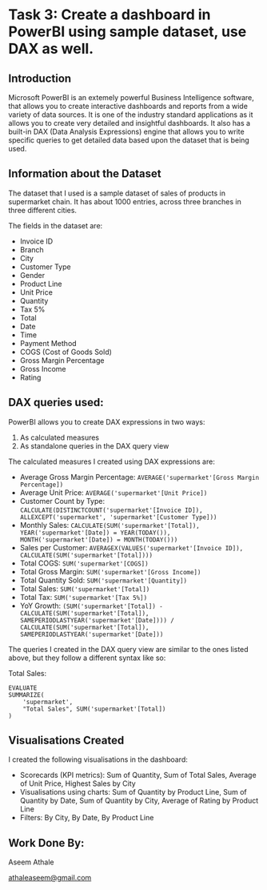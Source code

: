 # Task 3: Create a dashboard in PowerBI using sample dataset, use DAX as well.

## Introduction

Microsoft PowerBI is an extemely powerful Business Intelligence software, that allows you to create interactive dashboards and reports from a wide variety of data sources. 
It is one of the industry standard applications as it allows you to create very detailed and insightful dashboards.
It also has a built-in DAX (Data Analysis Expressions) engine that allows you to write specific queries to get detailed data based upon the dataset that is being used.

## Information about the Dataset

The dataset that I used is a sample dataset of sales of products in supermarket chain. It has about 1000 entries, across three branches in three different cities.

The fields in the dataset are:

- Invoice ID
- Branch
- City
- Customer Type
- Gender
- Product Line
- Unit Price
- Quantity
- Tax 5%
- Total
- Date
- Time
- Payment Method
- COGS (Cost of Goods Sold)
- Gross Margin Percentage
- Gross Income
- Rating

## DAX queries used:

PowerBI allows you to create DAX expressions in two ways: 
1) As calculated measures
2) As standalone queries in the DAX query view


The calculated measures I created using DAX expressions are:
- Average Gross Margin Percentage: `AVERAGE('supermarket'[Gross Margin Percentage])`
- Average Unit Price: `AVERAGE('supermarket'[Unit Price])`
- Customer Count by Type: `CALCULATE(DISTINCTCOUNT('supermarket'[Invoice ID]), ALLEXCEPT('supermarket', 'supermarket'[Customer Type]))`
- Monthly Sales: `CALCULATE(SUM('supermarket'[Total]), YEAR('supermarket'[Date]) = YEAR(TODAY()), MONTH('supermarket'[Date]) = MONTH(TODAY()))`
- Sales per Customer: `AVERAGEX(VALUES('supermarket'[Invoice ID]), CALCULATE(SUM('supermarket'[Total])))`
- Total COGS: `SUM('supermarket'[COGS])`
- Total Gross Margin: `SUM('supermarket'[Gross Income])`
- Total Quantity Sold: `SUM('supermarket'[Quantity])`
- Total Sales: `SUM('supermarket'[Total])`
- Total Tax: `SUM('supermarket'[Tax 5%])`
- YoY Growth: `(SUM('supermarket'[Total]) - CALCULATE(SUM('supermarket'[Total]), SAMEPERIODLASTYEAR('supermarket'[Date]))) / CALCULATE(SUM('supermarket'[Total]), SAMEPERIODLASTYEAR('supermarket'[Date]))`


The queries I created in the DAX query view are similar to the ones listed above, but they follow a different syntax like so:


Total Sales:
```DAX
EVALUATE 
SUMMARIZE(
    'supermarket',
    "Total Sales", SUM('supermarket'[Total])
)
```

## Visualisations Created

I created the following visualisations in the dashboard:

- Scorecards (KPI metrics): Sum of Quantity, Sum of Total Sales, Average of Unit Price, Highest Sales by City
- Visualisations using charts: Sum of Quantity by Product Line, Sum of Quantity by Date, Sum of Quantity by City, Average of Rating by Product Line
- Filters: By City, By Date, By Product Line

## Work Done By:

Aseem Athale

athaleaseem@gmail.com
